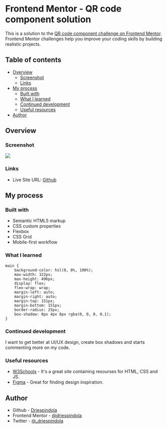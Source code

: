 # Frontend Mentor - QR code component solution

This is a solution to the [QR code component challenge on Frontend Mentor](https://www.frontendmentor.io/challenges/qr-code-component-iux_sIO_H). Frontend Mentor challenges help you improve your coding skills by building realistic projects. 

## Table of contents

- [Overview](#overview)
  - [Screenshot](#screenshot)
  - [Links](#links)
- [My process](#my-process)
  - [Built with](#built-with)
  - [What I learned](#what-i-learned)
  - [Continued development](#continued-development)
  - [Useful resources](#useful-resources)
- [Author](#author)

## Overview

### Screenshot

![](.images/screenshot.jpg)


### Links

- Live Site URL: [Github](https://driespindola.github.io/Frontend-Mentor-Challenge-QR-Code-Using-HTML-and-CSS/)

## My process

### Built with

- Semantic HTML5 markup
- CSS custom properties
- Flexbox
- CSS Grid
- Mobile-first workflow

### What I learned


```
main {
    background-color: hsl(0, 0%, 100%);
    max-width: 322px;
    max-height: 496px;
    display: flex;
    flex-wrap: wrap;
    margin-left: auto;
    margin-right: auto;
    margin-top: 151px;
    margin-bottom: 151px;
    border-radius: 25px;
    box-shadow: 0px 4px 8px rgba(0, 0, 0, 0.1);
}
```

### Continued development

I want to get better at UI/UX design, create box shadows and starts commenting more on my code.


### Useful resources

- [W3Schools](https://www.w3schools.com) - It's a great site containing resourses for HTML, CSS and JS.
- [Figma](https://www.figma.com/) - Great for finding design inspiration.


## Author

- Github - [Driespindola](https://www.your-site.com)
- Frontend Mentor - [@driespindola](https://www.frontendmentor.io/profile/driespindola)
- Twitter - [@_driespindola](https://twitter.com/_driespindola)